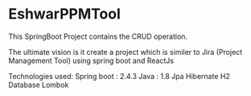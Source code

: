 # EshwarPPMTool

This SpringBoot Project contains the CRUD operation.

The ultimate vision is it create a project which is similer to Jira (Project Management Tool) using spring boot and ReactJs

Technologies used:
Spring boot : 2.4.3
Java : 1.8
Jpa
Hibernate
H2 Database
Lombok
